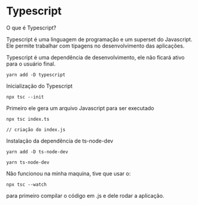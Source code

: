 # Typescript

O que é Typescript?

Typescript é uma linguagem de programação e um superset do Javascript. Ele permite trabalhar com tipagens no desenvolvimento das aplicações.

Typescript é uma dependência de desenvolvimento, ele não ficará ativo para o usuário final.

    yarn add -D typescript

Inicialização do Typescript

    npx tsc --init

Primeiro ele gera um arquivo Javascript para ser executado

    npx tsc index.ts

    // criação do index.js

Instalação da dependência de ts-node-dev

    yarn add -D ts-node-dev

    yarn ts-node-dev

Não funcionou na minha maquina, tive que usar o:

    npx tsc --watch

para primeiro compilar o código em .js e dele rodar a aplicação.
